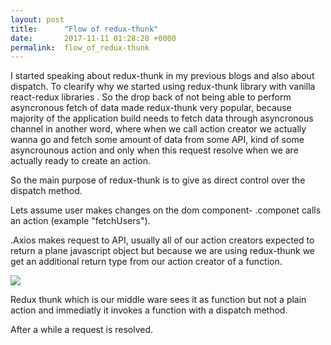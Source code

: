 ```yaml
---
layout: post
title:      "Flow of redux-thunk"
date:       2017-11-11 01:28:28 +0000
permalink:  flow_of_redux-thunk
---
```



I started speaking about redux-thunk in my previous blogs and also about dispatch. To clearify why we started using redux-thunk library with vanilla react-redux libraries . So the drop back of not being able to perform asyncronous fetch of data made redux-thunk very popular, because majority of the application build needs to fetch data through asyncronous channel in another word, where when we call action creator we actually wanna go and fetch some amount of data from some API, kind of some asyncrounous action and only when this request resolve when we are actually ready to create an action. 

So the main purpose of redux-thunk is to give as direct control over the dispatch method.

Lets assume user makes changes on the dom component-
.componet calls an action (example "fetchUsers"). 

.Axios makes request to API, usually all of our action creators expected to return a plane javascript object but because we are using redux-thunk we get an additional return type from our action creator of a function.

![](https://imgur.com/GSVFFkF.jpg)

Redux thunk which is our middle ware sees it as function but not a plain action and immediatly it invokes a function with a dispatch method. 

After a while a request is resolved.
